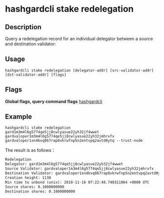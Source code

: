 # hashgardcli stake redelegation

## Description

Query a redelegation record  for an individual delegator between a source and destination validator:

## Usage

```shell
hashgardcli stake redelegation [delegator-addr] [src-validator-addr] [dst-validator-addr] [flags]
```

## Flags

**Global flags, query command flags** [hashgardcli](../README.md)

## Example


```shell
hashgardcli stake redelegation gard1m3m4l6g5774qe5jj8cwlyasue22yh32jf4wwet gardvaloper1m3m4l6g5774qe5jj8cwlyasue22yh32jmhrxfx gardvaloper1xn4kvq867rap8vkrwfnp5n2entvpq2avtd0ytq --trust-node
```

The result is as follows：

```txt
Redelegation
Delegator: gard1m3m4l6g5774qe5jj8cwlyasue22yh32jf4wwet
Source Validator: gardvaloper1m3m4l6g5774qe5jj8cwlyasue22yh32jmhrxfx
Destination Validator: gardvaloper1xn4kvq867rap8vkrwfnp5n2entvpq2avtd0ytq
Creation height: 1130
Min time to unbond (unix): 2018-11-16 07:22:48.740311064 +0000 UTC
Source shares: 0.1000000000
Destination shares: 0.1000000000
```
